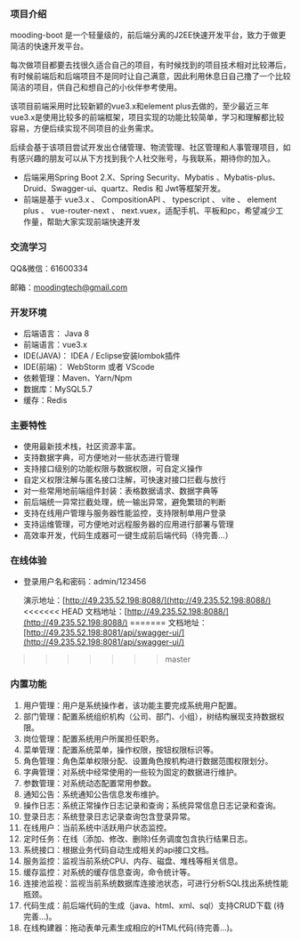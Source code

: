 ### 项目介绍

mooding-boot 是一个轻量级的，前后端分离的J2EE快速开发平台，致力于做更简洁的快速开发平台。

每次做项目都要去找很久适合自己的项目，有时候找到的项目技术相对比较滞后，有时候前端后和后端项目不是同时让自己满意，因此利用休息日自己撸了一个比较简洁的项目，供自己和想自己的小伙伴参考使用。

该项目前端采用时比较新颖的vue3.x和element plus去做的，至少最近三年vue3.x是使用比较多的前端框架，项目实现的功能比较简单，学习和理解都比较容易，方便后续实现不同项目的业务需求。

后续会基于该项目尝试开发出仓储管理、物流管理、社区管理和人事管理项目，如有感兴趣的朋友可以从下方找到我个人社交账号，与我联系，期待你的加入。

- 后端采用Spring Boot 2.X、Spring Security、Mybatis 、Mybatis-plus、Druid、Swagger-ui、quartz、Redis 和 Jwt等框架开发。
- 前端是基于 vue3.x 、 CompositionAPI 、 typescript 、 vite 、 element plus 、 vue-router-next 、 next.vuex，适配手机、平板和pc，希望减少工作量，帮助大家实现前端快速开发

### 交流学习

QQ&微信：61600334

邮箱：moodingtech@gmail.com



###  开发环境

- 后端语言： Java 8
- 前端语言：vue3.x
- IDE(JAVA)： IDEA / Eclipse安装lombok插件
- IDE(前端)： WebStorm 或者 VScode
- 依赖管理：Maven、Yarn/Npm
- 数据库：MySQL5.7
- 缓存：Redis



###  主要特性

- 使用最新技术栈，社区资源丰富。
- 支持数据字典，可方便地对一些状态进行管理
- 支持接口级别的功能权限与数据权限，可自定义操作
- 自定义权限注解与匿名接口注解，可快速对接口拦截与放行
- 对一些常用地前端组件封装：表格数据请求、数据字典等
- 前后端统一异常拦截处理，统一输出异常，避免繁琐的判断
- 支持在线用户管理与服务器性能监控，支持限制单用户登录
- 支持运维管理，可方便地对远程服务器的应用进行部署与管理
- 高效率开发，代码生成器可一键生成前后端代码（待完善...）



###  在线体验

- 登录用户名和密码：admin/123456

  演示地址：[http://49.235.52.198:8088/](http://49.235.52.198:8088/)
<<<<<<< HEAD
  文档地址：[http://49.235.52.198:8088/](http://49.235.52.198:8088/)
=======
  文档地址：[http://49.235.52.198:8081/api/swagger-ui/](http://49.235.52.198:8081/api/swagger-ui/)
>>>>>>> master



###  内置功能

1. 用户管理：用户是系统操作者，该功能主要完成系统用户配置。
2. 部门管理：配置系统组织机构（公司、部门、小组），树结构展现支持数据权限。
3. 岗位管理：配置系统用户所属担任职务。
4. 菜单管理：配置系统菜单，操作权限，按钮权限标识等。
5. 角色管理：角色菜单权限分配、设置角色按机构进行数据范围权限划分。
6. 字典管理：对系统中经常使用的一些较为固定的数据进行维护。
7. 参数管理：对系统动态配置常用参数。
8. 通知公告：系统通知公告信息发布维护。
9. 操作日志：系统正常操作日志记录和查询；系统异常信息日志记录和查询。
10. 登录日志：系统登录日志记录查询包含登录异常。
11. 在线用户：当前系统中活跃用户状态监控。
12. 定时任务：在线（添加、修改、删除)任务调度包含执行结果日志。
13. 系统接口：根据业务代码自动生成相关的api接口文档。
14. 服务监控：监视当前系统CPU、内存、磁盘、堆栈等相关信息。
15. 缓存监控：对系统的缓存信息查询，命令统计等。
16. 连接池监视：监视当前系统数据库连接池状态，可进行分析SQL找出系统性能瓶颈。
17. 代码生成：前后端代码的生成（java、html、xml、sql）支持CRUD下载 (待完善...)。
18. 在线构建器：拖动表单元素生成相应的HTML代码(待完善...)。

